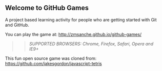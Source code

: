 ## Welcome to GitHub Games

A project based learning activity for people who are getting started with Git and GitHub.

You can play the game at: http://zmsanche.github.io/github-games/

>> _*SUPPORTED BROWSERS*: Chrome, Firefox, Safari, Opera and IE9+_

This fun open source game was cloned from: https://github.com/jakesgordon/javascript-tetris
